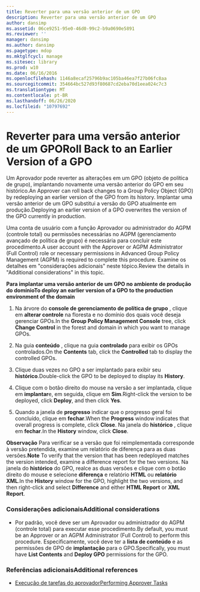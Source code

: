 ```yaml
---
title: Reverter para uma versão anterior de um GPO
description: Reverter para uma versão anterior de um GPO
author: dansimp
ms.assetid: 06ce9251-95e0-46d0-99c2-b9a0690e5891
ms.reviewer: ''
manager: dansimp
ms.author: dansimp
ms.pagetype: mdop
ms.mktglfcycl: manage
ms.sitesec: library
ms.prod: w10
ms.date: 06/16/2016
ms.openlocfilehash: 1146a8ecaf25796b9ac105ba46ea7f27b06fc8aa
ms.sourcegitcommit: 354664bc527d93f80687cd2eba70d1eea024c7c3
ms.translationtype: MT
ms.contentlocale: pt-BR
ms.lasthandoff: 06/26/2020
ms.locfileid: "10797692"
---
```

# <span data-ttu-id="b71fd-103">Reverter para uma versão anterior de um GPO</span><span class="sxs-lookup"><span data-stu-id="b71fd-103">Roll Back to an Earlier Version of a GPO</span></span>


<span data-ttu-id="b71fd-104">Um Aprovador pode reverter as alterações em um GPO (objeto de política de grupo), implantando novamente uma versão anterior do GPO em seu histórico.</span><span class="sxs-lookup"><span data-stu-id="b71fd-104">An Approver can roll back changes to a Group Policy Object (GPO) by redeploying an earlier version of the GPO from its history.</span></span> <span data-ttu-id="b71fd-105">Implantar uma versão anterior de um GPO substitui a versão do GPO atualmente em produção.</span><span class="sxs-lookup"><span data-stu-id="b71fd-105">Deploying an earlier version of a GPO overwrites the version of the GPO currently in production.</span></span>

<span data-ttu-id="b71fd-106">Uma conta de usuário com a função Aprovador ou administrador do AGPM (controle total) ou permissões necessárias no AGPM (gerenciamento avançado de política de grupo) é necessária para concluir este procedimento.</span><span class="sxs-lookup"><span data-stu-id="b71fd-106">A user account with the Approver or AGPM Administrator (Full Control) role or necessary permissions in Advanced Group Policy Management (AGPM) is required to complete this procedure.</span></span> <span data-ttu-id="b71fd-107">Examine os detalhes em "considerações adicionais" neste tópico.</span><span class="sxs-lookup"><span data-stu-id="b71fd-107">Review the details in "Additional considerations" in this topic.</span></span>

**<span data-ttu-id="b71fd-108">Para implantar uma versão anterior de um GPO no ambiente de produção do domínio</span><span class="sxs-lookup"><span data-stu-id="b71fd-108">To deploy an earlier version of a GPO to the production environment of the domain</span></span>**

1.  <span data-ttu-id="b71fd-109">Na árvore do **console de gerenciamento de política de grupo** , clique em **alterar controle** na floresta e no domínio dos quais você deseja gerenciar GPOs.</span><span class="sxs-lookup"><span data-stu-id="b71fd-109">In the **Group Policy Management Console** tree, click **Change Control** in the forest and domain in which you want to manage GPOs.</span></span>

2.  <span data-ttu-id="b71fd-110">Na guia **conteúdo** , clique na guia **controlado** para exibir os GPOs controlados.</span><span class="sxs-lookup"><span data-stu-id="b71fd-110">On the **Contents** tab, click the **Controlled** tab to display the controlled GPOs.</span></span>

3.  <span data-ttu-id="b71fd-111">Clique duas vezes no GPO a ser implantado para exibir seu **histórico**.</span><span class="sxs-lookup"><span data-stu-id="b71fd-111">Double-click the GPO to be deployed to display its **History**.</span></span>

4.  <span data-ttu-id="b71fd-112">Clique com o botão direito do mouse na versão a ser implantada, clique em **implantar**e, em seguida, clique em **Sim**.</span><span class="sxs-lookup"><span data-stu-id="b71fd-112">Right-click the version to be deployed, click **Deploy**, and then click **Yes**.</span></span>

5.  <span data-ttu-id="b71fd-113">Quando a janela de **progresso** indicar que o progresso geral foi concluído, clique em **fechar**.</span><span class="sxs-lookup"><span data-stu-id="b71fd-113">When the **Progress** window indicates that overall progress is complete, click **Close**.</span></span> <span data-ttu-id="b71fd-114">Na janela do **histórico** , clique em **fechar**.</span><span class="sxs-lookup"><span data-stu-id="b71fd-114">In the **History** window, click **Close**.</span></span>

<span data-ttu-id="b71fd-115">**Observação**  Para verificar se a versão que foi reimplementada corresponde à versão pretendida, examine um relatório de diferença para as duas versões.</span><span class="sxs-lookup"><span data-stu-id="b71fd-115">**Note** To verify that the version that has been redeployed matches the version intended, examine a difference report for the two versions.</span></span> <span data-ttu-id="b71fd-116">Na janela do **histórico** do GPO, realce as duas versões e clique com o botão direito do mouse e selecione **diferença** e relatório **HTML** ou **relatório XML**.</span><span class="sxs-lookup"><span data-stu-id="b71fd-116">In the **History** window for the GPO, highlight the two versions, and then right-click and select **Difference** and either **HTML Report** or **XML Report**.</span></span>

 

### <span data-ttu-id="b71fd-117">Considerações adicionais</span><span class="sxs-lookup"><span data-stu-id="b71fd-117">Additional considerations</span></span>

-   <span data-ttu-id="b71fd-118">Por padrão, você deve ser um Aprovador ou administrador do AGPM (controle total) para executar esse procedimento.</span><span class="sxs-lookup"><span data-stu-id="b71fd-118">By default, you must be an Approver or an AGPM Administrator (Full Control) to perform this procedure.</span></span> <span data-ttu-id="b71fd-119">Especificamente, você deve ter a **lista de conteúdo** e as permissões de GPO de **implantação** para o GPO.</span><span class="sxs-lookup"><span data-stu-id="b71fd-119">Specifically, you must have **List Contents** and **Deploy GPO** permissions for the GPO.</span></span>

### <span data-ttu-id="b71fd-120">Referências adicionais</span><span class="sxs-lookup"><span data-stu-id="b71fd-120">Additional references</span></span>

-   [<span data-ttu-id="b71fd-121">Execução de tarefas do aprovador</span><span class="sxs-lookup"><span data-stu-id="b71fd-121">Performing Approver Tasks</span></span>](performing-approver-tasks-agpm40.md)

 

 





